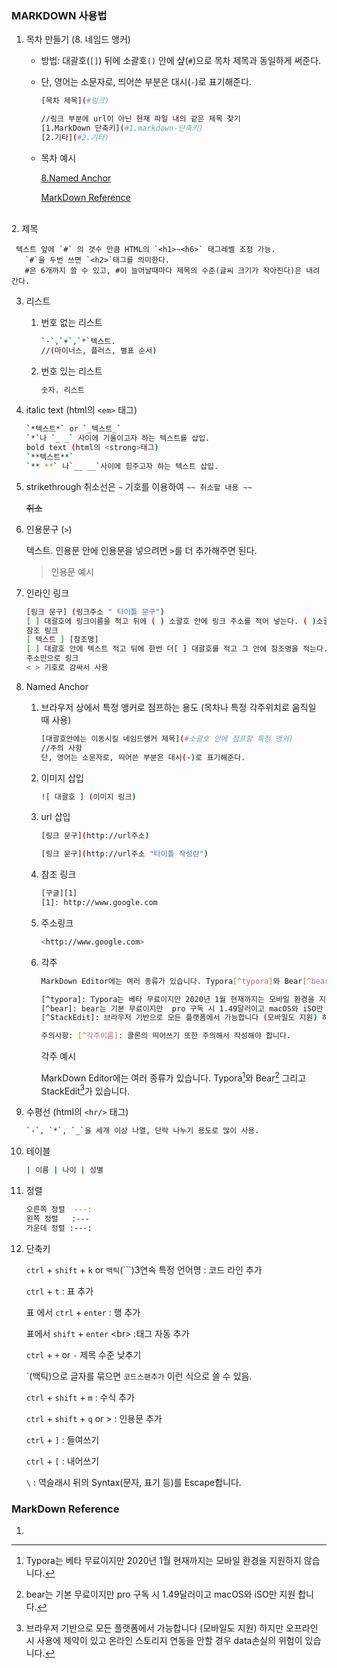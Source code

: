 ### MARKDOWN 사용법



1. 목차 만들기 (8. 네임드 앵커)
   
   - 방법: 대괄호(`[]`) 뒤에 소괄호`()` 안에 샾(`#`)으로 목차 제목과 동일하게 써준다.
   
   - 단, 영어는 소문자로, 띄어쓴 부분은 대시(`-`)로 표기해준다. 
   
     ```bash
     [목차 제목](#링크)
     
     //링크 부분에 url이 아닌 현재 파일 내의 같은 제목 찾기
     [1.MarkDown 단축키](#1.markdown-단축키)
     [2.기타](#2.기타)
     ```
   
   - 목차 예시
   
     [8.Named Anchor](#8.named-anchor)
   
     [MarkDown Reference](#markdown-reference)


​           
2. 제목

     텍스트 앞에 `#` 의 갯수 만큼 HTML의 `<h1>~<h6>` 태그레벨 조정 가능.
       `#`을 두번 쓰면 `<h2>`태그를 의미한다.
       #은 6개까지 쓸 수 있고, #이 늘어날때마다 제목의 수준(글씨 크기가 작아진다)은 내려간다.

     

3. 리스트

     1. 번호 없는 리스트

          ```bash
          `-`,`+`,`*`텍스트.
          //(마이너스, 플러스, 별표 순서)
          ```

          

     2. 번호 있는 리스트

          ```bash
          숫자. 리스트
          ```

4. italic text (html의 `<em>` 태그)

   ```bash
   `*텍스트*` or `_텍스트_`
   `*`나 `_ _` 사이에 기울이고자 하는 텍스트를 삽입.
   bold text (html의 <strong>태그)
   `**텍스트**`
   `** **` 나`__ __`사이에 힘주고자 하는 텍스트 삽입.
   ```

   

5. strikethrough
   취소선은 `~` 기호를 이용하여 `~~ 취소할 내용 ~~`

   ~~취소~~

   

6. 인용문구 (`>`)

   텍스트. 인용문 안에 인용문을 넣으려면 `>`를 더 추가해주면 된다.

   > 인용문 예시



7. 인라인 링크

   ```bash
   [링크 문구] (링크주소 " 타이틀 문구")
   [ ] 대괄호에 링크이름을 적고 뒤에 ( ) 소괄호 안에 링크 주소를 적어 넣는다. ( )소괄호 뒤에 더블쿼테이션으로 "타이틀 부구를 작성할 수 있다."
   참조 링크
   [ 텍스트 ] [참조명]
   [ ] 대괄호 안에 텍스트 적고 뒤에 한번 더[ ] 대괄호를 적고 그 안에 참조명을 적는다.
   주소만으로 링크
   < > 기호로 감싸서 사용
   ```

   

8. Named Anchor

   1. 
      브라우저 상에서 특정 앵커로 점프하는 용도 (목차나 특정 각주위치로 움직일 때 사용)

      ```bash
      [대괄호안에는 이동시킬 네임드앵커 제목](#소괄호 안에 점프할 특정 앵커)
      //주의 사항 
      단, 영어는 소문자로, 띄어쓴 부분은 대시(-)로 표기해준다.  
      ```

      

   2. 이미지 삽입

      ```bash
      ![ 대괄호 ] (이미지 링크)
      ```

      

   3. url 삽입

      ```bash
      [링크 문구](http://url주소)
      
      [링크 문구](http://url주소 "타이틀 작성란")
      ```

      

   4. 참조 링크

      ```bash
      [구글][1]
      [1]: http://www.google.com
      ```

      

   5. 주소링크

      ```bash
      <http://www.google.com>
      ```
      
      
      
   6. 각주

      ```bash
      MarkDown Editor에는 여러 종류가 있습니다. Typora[^typora]와 Bear[^bear] 그리고 StackEdit[^StackEdit]가 있습니다.
      
      [^typora]: Typora는 베타 무료이지만 2020년 1월 현재까지는 모바일 환경을 지원하지 않습니다.
      [^bear]: bear는 기본 무료이지만  pro 구독 시 1.49달러이고 macOS와 iSO만 지원 합니다.
      [^StackEdit]: 브라우저 기반으로 모든 플랫폼에서 가능합니다 (모바일도 지원) 하지만 오프라인 시 사용에 제약이 있고 온라인 스토리지 연동을 안할 경우 data손실의 위험이 있습니다.
      
      주의사항: [^각주이름]: 콜론의 띄어쓰기 또한 주의해서 작성해야 합니다.
      ```

      각주 예시

      MarkDown Editor에는 여러 종류가 있습니다. Typora[^1]와 Bear[^2] 그리고 StackEdit[^3]가 있습니다.

      [^1]: Typora는 베타 무료이지만 2020년 1월 현재까지는 모바일 환경을 지원하지 않습니다.
      [^2]: bear는 기본 무료이지만  pro 구독 시 1.49달러이고 macOS와 iSO만 지원 합니다.
      [^3]: 브라우저 기반으로 모든 플랫폼에서 가능합니다 (모바일도 지원) 하지만 오프라인 시 사용에 제약이 있고 온라인 스토리지 연동을 안할 경우 data손실의 위험이 있습니다.

   

9. 수평선 (html의 `<hr/>` 태그)

     ```bash
     `-`, `*`, `_`을 세개 이상 나열, 단락 나누기 용도로 많이 사용.
     ```

     

10. 테이블

    ```bash
    | 이름 | 나이 | 성별
    ```

    

11. 정렬

    ```bash
    오른쪽 정렬 	---:
    왼쪽 정렬 	:---
    가운데 정렬 :---:
    ```

    

12. 단축키

    `ctrl` + `shift` + `k` or `백틱`(\`\`\`)3연속 특정 언어명 : 코드 라인 추가

    `ctrl` + `t` : 표 추가

    표 에서 `ctrl` + `enter` : 행 추가

    표에서 `shift` + `enter` \<br> :태그 자동 추가

    `ctrl` + `+` or `-` 제목 수준 낮추기

    \`(백틱)으로 글자를 묶으면 `코드스팬추가` 이런 식으로 쓸 수 있음.

    `ctrl` + `shift` + `m` : 수식 추가

    `ctrl` + `shift` + `q` or > : 인용문 추가 
    
    `ctrl` + `]` : 들여쓰기
    
    `ctrl` + `[` : 내어쓰기 
    
    `\` : 역슬래시 뒤의 Syntax(문자, 표기 등)를 Escape합니다.
    
    

### MarkDown Reference

1. [Typora]: https://typora.io/	"MarkDown Editor"

   
